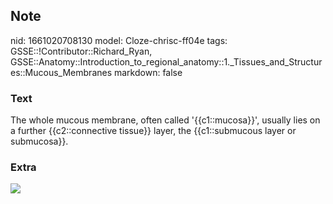 ## Note
nid: 1661020708130
model: Cloze-chrisc-ff04e
tags: GSSE::!Contributor::Richard_Ryan, GSSE::Anatomy::Introduction_to_regional_anatomy::1._Tissues_and_Structures::Mucous_Membranes
markdown: false

### Text
<div class="toggle">
  The whole mucous membrane, often called '{{c1::mucosa}}', usually
  lies on a further {{c2::connective tissue}} layer, the
  {{c1::submucous layer or submucosa}}.
</div>

### Extra
<img src= 
"FDdTkbKUKPxC65yTlYP1c5_lBbTRLwafJpP3XgDY_TByNoQbuy3UBflpchizmqsqwD6ROnZD7DfPc0ZKF89JVvXvE0ljBIcuP3-P.jpg">
